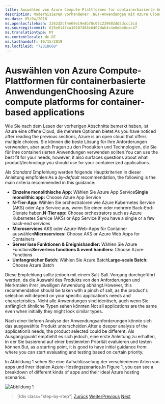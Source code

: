 ```yaml
---
title: Auswählen von Azure Compute-Plattformen für containerbasierte Anwendungen
description: Modernisieren vorhandener .NET-Anwendungen mit Azure Cloud und Windows-Containern | Auswählen von Azure-computeplattformen für Container basierte Anwendungen
ms.date: 05/04/2018
ms.openlocfilehash: 2262d2cf4e69e19e8b78c07c239602dd5dccc3cd
ms.sourcegitcommit: 628e8147ca10187488e6407dab4c4e6ebe0cac47
ms.translationtype: MT
ms.contentlocale: de-DE
ms.lasthandoff: 10/15/2019
ms.locfileid: "72318668"
---
```

# <a name="choosing-azure-compute-platforms-for-container-based-applications"></a><span data-ttu-id="3d439-103">Auswählen von Azure Compute-Plattformen für containerbasierte Anwendungen</span><span class="sxs-lookup"><span data-stu-id="3d439-103">Choosing Azure compute platforms for container-based applications</span></span>

<span data-ttu-id="3d439-104">Wie Sie nach dem Lesen der vorherigen Abschnitte bemerkt haben, ist Azure eine offene Cloud, die mehrere Optionen bietet.</span><span class="sxs-lookup"><span data-stu-id="3d439-104">As you have noticed after reading the previous sections, Azure is an open cloud that offers multiple choices.</span></span> <span data-ttu-id="3d439-105">Sie können die beste Lösung für Ihre Anforderungen verwenden, aber auch Fragen zu den Produkten und Technologien, die Sie für Ihre containerisierten Anwendungen verwenden sollten.</span><span class="sxs-lookup"><span data-stu-id="3d439-105">You can use the best fit for your needs, however, it also surfaces questions about what product/technology you should use for your containerized applications.</span></span>

<span data-ttu-id="3d439-106">Als *Standard* Empfehlung werden folgende Hauptkriterien in dieser Anleitung empfohlen:</span><span class="sxs-lookup"><span data-stu-id="3d439-106">As a *by-default* recommendation, the following is the main criteria recommended in this guidance:</span></span>

- <span data-ttu-id="3d439-107">**Einzelne monolithische App:** Wählen Sie Azure App Service</span><span class="sxs-lookup"><span data-stu-id="3d439-107">**Single monolithic app:** Choose Azure App Service</span></span>
- <span data-ttu-id="3d439-108">**N-Tier-App:** Wählen Sie orchestratoren wie Azure Kubernetes Service (AKS) oder App Service aus, wenn Sie einen oder mehrere Back-End-Dienste haben.</span><span class="sxs-lookup"><span data-stu-id="3d439-108">**N-Tier app:** Choose orchestrators such as Azure Kubernetes Service (AKS) or App Service if you have a single or a few back-end services</span></span>
- <span data-ttu-id="3d439-109">**Microservices** AKS oder Azure-Web-Apps für Container auswählen</span><span class="sxs-lookup"><span data-stu-id="3d439-109">**Microservices:** Choose AKS or Azure Web Apps for Containers</span></span>
- <span data-ttu-id="3d439-110">**Server lose Funktionen & Ereignishandler:** Wählen Sie Azure Functions</span><span class="sxs-lookup"><span data-stu-id="3d439-110">**Serverless functions & event handlers:** Choose Azure Functions</span></span>
- <span data-ttu-id="3d439-111">**Umfangreicher Batch:** Wählen Sie Azure Batch</span><span class="sxs-lookup"><span data-stu-id="3d439-111">**Large-scale Batch:** Choose Azure Batch</span></span>

<span data-ttu-id="3d439-112">Diese Empfehlung sollte jedoch mit einem Salt-Salt-Vorgang durchgeführt werden, da die Auswahl des Produkts von den Anforderungen und Merkmalen ihrer jeweiligen Anwendung abhängt.</span><span class="sxs-lookup"><span data-stu-id="3d439-112">However, this recommendation should be taken with a pinch of salt, as the product's selection will depend on your specific application’s needs and characteristics.</span></span> <span data-ttu-id="3d439-113">Nicht alle Anwendungen sind identisch, auch wenn Sie anfänglich ähnliche Typen sehen könnten.</span><span class="sxs-lookup"><span data-stu-id="3d439-113">Not all applications are the same even when initially they might look similar types.</span></span>

<span data-ttu-id="3d439-114">Nach einer tieferen Analyse der Anwendungsanforderungen könnte sich das ausgewählte Produkt unterscheiden.</span><span class="sxs-lookup"><span data-stu-id="3d439-114">After a deeper analysis of the application’s needs, the product selected could be different.</span></span> <span data-ttu-id="3d439-115">Als Ausgangspunkt empfiehlt es sich jedoch, eine erste Anleitung zu erhalten, in der Sie basierend auf einer bestimmten Priorität evaluieren und testen können.</span><span class="sxs-lookup"><span data-stu-id="3d439-115">But, as a starting point, it is good to have initial guidance from where you can start evaluating and testing based on certain priority.</span></span>

<span data-ttu-id="3d439-116">In Abbildung 1 sehen Sie eine Aufschlüsselung der verschiedenen Arten von apps und ihrer idealen Azure-Hostingszenarios.</span><span class="sxs-lookup"><span data-stu-id="3d439-116">In Figure 1, you can see a breakdown of different kinds of apps and their ideal Azure hosting scenarios.</span></span>

![Abbildung 1](./media/image8.5.png)

> [!div class="step-by-step"]
> <span data-ttu-id="3d439-118">[Zurück](when-to-deploy-windows-containers-to-azure-container-service-kubernetes.md)
> [Weiter](build-resilient-services-ready-for-the-cloud-embrace-transient-failures-in-the-cloud.md)</span><span class="sxs-lookup"><span data-stu-id="3d439-118">[Previous](when-to-deploy-windows-containers-to-azure-container-service-kubernetes.md)
[Next](build-resilient-services-ready-for-the-cloud-embrace-transient-failures-in-the-cloud.md)</span></span>
